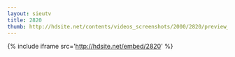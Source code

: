 ```yaml
---
layout: sieutv
title: 2820
thumb: http://hdsite.net/contents/videos_screenshots/2000/2820/preview_360p.mp4.jpg
---
```

{% include iframe src='http://hdsite.net/embed/2820' %}
 
